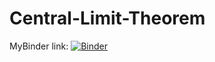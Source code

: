 # Central-Limit-Theorem
MyBinder link:
[![Binder](https://mybinder.org/badge.svg)](https://mybinder.org/v2/gh/Ariel-VB/Central-Limit-Theorem/master)
